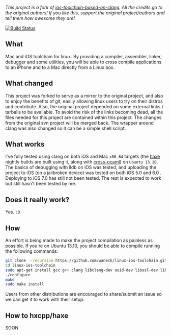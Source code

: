 *This project is a fork of [ios-toolchain-based-on-clang](http://code.google.com/p/ios-toolchain-based-on-clang-for-linux/). All the credits go to the original authors! If you like this, support the original project/authors and tell them how awesome they are!*

[![Build Status](https://travis-ci.org/waneck/linux-ios-toolchain.svg?branch=master)](https://travis-ci.org/waneck/linux-ios-toolchain)

## What
Mac and iOS toolchain for linux. By providing a compiler, assembler, linker, debugger and some utilities, you will be able to cross compile applications to an iPhone and to a Mac directly from a Linux box.

## What changed
This project was forked to serve as a mirror to the original project, and also to enjoy the benefits of git, easily allowing linux users to try on their distros and contribute. Also, the original project depended on some external links / tarballs to be available. To avoid the risk of the links becoming dead, all the files needed for this project are contained within this project. The changes from the original svn project will be merged back.
The wrapper around clang was also changed so it can be a simple shell script.

## What works
I've fully tested using clang on both iOS and Mac `x86_64` targets (the [haxe](http://haxe.org) nightly builds are built using it, along with [cross-ocaml](https://github.com/waneck/cross-ocaml)) on `Ubuntu 13.10`. The basics of debugging with lldb on iOS was tested, and uploading the project to iOS (on a jailbroken device) was tested on both iOS 5.0 and 6.0 . Deploying to iOS 7.0 has still not been tested.
The rest is expected to work but still hasn't been tested by me.

## Does it really work?
Yes. `:D`

## How
An effort is being made to make the project compilation as painless as possible. If you're on Ubuntu 13.10, you should be able to compile running the following commands:

```bash
git clone --recursive https://github.com/waneck/linux-ios-toolchain.git
cd linux-ios-toolchain
sudo apt-get install gcc g++ clang libclang-dev uuid-dev libssl-dev libpng12-dev libicu-dev bison flex libsqlite3-dev libtool llvm-dev libxml2-dev automake pkg-config
./configure
make
sudo make install
```

Users from other distributions are encouraged to share/submit an issue so we can get it to work with their setup.

## How to hxcpp/haxe
SOON
